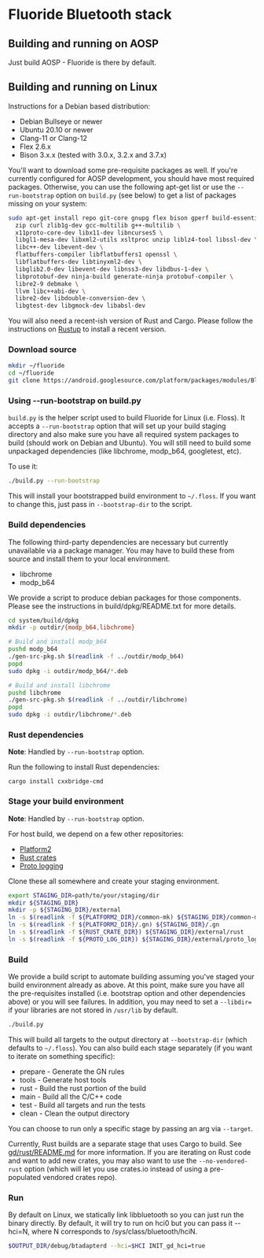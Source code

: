 # Fluoride Bluetooth stack

## Building and running on AOSP
Just build AOSP - Fluoride is there by default.

## Building and running on Linux

Instructions for a Debian based distribution:
* Debian Bullseye or newer
* Ubuntu 20.10 or newer
* Clang-11 or Clang-12
* Flex 2.6.x
* Bison 3.x.x (tested with 3.0.x, 3.2.x and 3.7.x)

You'll want to download some pre-requisite packages as well. If you're currently
configured for AOSP development, you should have most required packages.
Otherwise, you can use the following apt-get list or use the `--run-bootstrap`
option on `build.py` (see below) to get a list of packages missing on your
system:

```sh
sudo apt-get install repo git-core gnupg flex bison gperf build-essential \
  zip curl zlib1g-dev gcc-multilib g++-multilib \
  x11proto-core-dev libx11-dev libncurses5 \
  libgl1-mesa-dev libxml2-utils xsltproc unzip liblz4-tool libssl-dev \
  libc++-dev libevent-dev \
  flatbuffers-compiler libflatbuffers1 openssl \
  libflatbuffers-dev libtinyxml2-dev \
  libglib2.0-dev libevent-dev libnss3-dev libdbus-1-dev \
  libprotobuf-dev ninja-build generate-ninja protobuf-compiler \
  libre2-9 debmake \
  llvm libc++abi-dev \
  libre2-dev libdouble-conversion-dev \
  libgtest-dev libgmock-dev libabsl-dev
```

You will also need a recent-ish version of Rust and Cargo. Please follow the
instructions on [Rustup](https://rustup.rs/) to install a recent version.

### Download source

```sh
mkdir ~/fluoride
cd ~/fluoride
git clone https://android.googlesource.com/platform/packages/modules/Bluetooth
```

### Using --run-bootstrap on build.py

`build.py` is the helper script used to build Fluoride for Linux (i.e. Floss).
It accepts a `--run-bootstrap` option that will set up your build staging
directory and also make sure you have all required system packages to build
(should work on Debian and Ubuntu). You will still need to build some unpackaged
dependencies (like libchrome, modp_b64, googletest, etc).

To use it:
```sh
./build.py --run-bootstrap
```

This will install your bootstrapped build environment to `~/.floss`. If you want
to change this, just pass in `--bootstrap-dir` to the script.

### Build dependencies

The following third-party dependencies are necessary but currently unavailable
via a package manager. You may have to build these from source and install them
to your local environment.

* libchrome
* modp_b64

We provide a script to produce debian packages for those components. Please
see the instructions in build/dpkg/README.txt for more details.

```sh
cd system/build/dpkg
mkdir -p outdir/{modp_b64,libchrome}

# Build and install modp_b64
pushd modp_b64
./gen-src-pkg.sh $(readlink -f ../outdir/modp_b64)
popd
sudo dpkg -i outdir/modp_b64/*.deb

# Build and install libchrome
pushd libchrome
./gen-src-pkg.sh $(readlink -f ../outdir/libchrome)
popd
sudo dpkg -i outdir/libchrome/*.deb
```

### Rust dependencies

**Note**: Handled by `--run-bootstrap` option.

Run the following to install Rust dependencies:
```
cargo install cxxbridge-cmd
```

### Stage your build environment

**Note**: Handled by `--run-bootstrap` option.

For host build, we depend on a few other repositories:
* [Platform2](https://chromium.googlesource.com/chromiumos/platform2/)
* [Rust crates](https://chromium.googlesource.com/chromiumos/third_party/rust_crates/)
* [Proto logging](https://android.googlesource.com/platform/frameworks/proto_logging/)

Clone these all somewhere and create your staging environment.
```sh
export STAGING_DIR=path/to/your/staging/dir
mkdir ${STAGING_DIR}
mkdir -p ${STAGING_DIR}/external
ln -s $(readlink -f ${PLATFORM2_DIR}/common-mk) ${STAGING_DIR}/common-mk
ln -s $(readlink -f ${PLATFORM2_DIR}/.gn) ${STAGING_DIR}/.gn
ln -s $(readlink -f ${RUST_CRATE_DIR}) ${STAGING_DIR}/external/rust
ln -s $(readlink -f ${PROTO_LOG_DIR}) ${STAGING_DIR}/external/proto_logging
```

### Build

We provide a build script to automate building assuming you've staged your build
environment already as above. At this point, make sure you have all the
pre-requisites installed (i.e. bootstrap option and other dependencies above) or
you will see failures. In addition, you may need to set a `--libdir=` if your
libraries are not stored in `/usr/lib` by default.


```sh
./build.py
```

This will build all targets to the output directory at `--bootstrap-dir` (which
defaults to `~/.floss`). You can also build each stage separately (if you want
to iterate on something specific):

* prepare - Generate the GN rules
* tools - Generate host tools
* rust - Build the rust portion of the build
* main - Build all the C/C++ code
* test - Build all targets and run the tests
* clean - Clean the output directory

You can choose to run only a specific stage by passing an arg via `--target`.

Currently, Rust builds are a separate stage that uses Cargo to build. See
[gd/rust/README.md](gd/rust/README.md) for more information. If you are
iterating on Rust code and want to add new crates, you may also want to use the
`--no-vendored-rust` option (which will let you use crates.io instead of using
a pre-populated vendored crates repo).

### Run

By default on Linux, we statically link libbluetooth so you can just run the
binary directly. By default, it will try to run on hci0 but you can pass it
--hci=N, where N corresponds to /sys/class/bluetooth/hciN.

```sh
$OUTPUT_DIR/debug/btadapterd --hci=$HCI INIT_gd_hci=true
```
